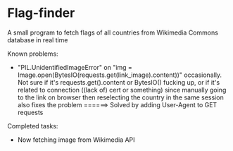 # Flag-finder
A small program to fetch flags of all countries from Wikimedia Commons database in real time

Known problems:
- "PIL.UnidentifiedImageError" on "img = Image.open(BytesIO(requests.get(link_image).content))" occasionally. Not sure if it's requests.get().content or BytesIO() fucking up, or if it's related to connection ((lack of) cert or something) since manually going to the link on browser then reselecting the country in the same session also fixes the problem ======> Solved by adding User-Agent to GET requests

Completed tasks:
- Now fetching image from Wikimedia API
